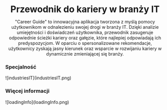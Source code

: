 <header style="margin-bottom: 1rem">
    <h1 style="margin-bottom: 0">Przewodnik do kariery w branży IT</h1>
    <p>"Career Guide" to innowacyjna aplikacja tworzona z myślą pomocy użytkownikom w odnalezieniu swojej drogi w branży IT. Dzięki analizie umiejętności i doświadczeń użytkownika, przewodnik zasugeruje odpowiednie ścieżki kariery oraz gałęzie, które najlepiej odpowiadają ich predyspozycjom. W oparciu o spersonalizowane rekomendacje, użytkownicy zyskają jasny kierunek oraz wsparcie w rozwijaniu kariery w dynamicznie zmieniającej się branży.</p>
</header>

<h3>Specjalność</h3>
![industriesIT](industriesIT.png)

<h3>Więcej informacji</h3>
![loadingInfo](loadingInfo.png)